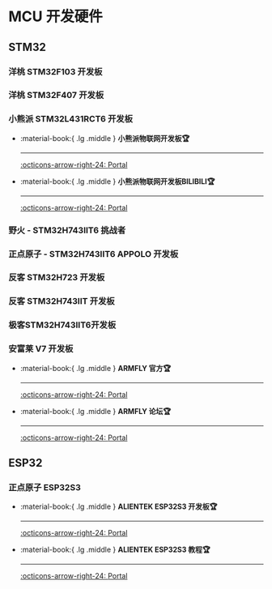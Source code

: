 # MCU 开发硬件

## STM32

### 洋桃 STM32F103 开发板

### 洋桃 STM32F407 开发板

### 小熊派 STM32L431RCT6 开发板

<div class="grid cards" markdown>


-   :material-book:{ .lg .middle } __小熊派物联网开发板🏆__

    ---

    [:octicons-arrow-right-24: <a href="https://www.bearpi.cn/dev_board/bearpi/iot/std/" target="_blank"> Portal </a>](#)

-   :material-book:{ .lg .middle } __小熊派物联网开发板BILIBILI🏆__

    ---

    [:octicons-arrow-right-24: <a href="https://www.bilibili.com/video/BV1S5411x71A/?p=1" target="_blank"> Portal </a>](#)
</div>

### 野火 - STM32H743IIT6 挑战者

### 正点原子 - STM32H743IIT6 APPOLO 开发板

### 反客 STM32H723 开发板

### 反客 STM32H743IIT 开发板

### 极客STM32H743IIT6开发板

### 安富莱 V7 开发板

<div class="grid cards" markdown>


-   :material-book:{ .lg .middle } __ARMFLY 官方🏆__

    ---

    [:octicons-arrow-right-24: <a href="https://www.anfulai.cn/index.shtml" target="_blank"> Portal </a>](#)

-   :material-book:{ .lg .middle } __ARMFLY 论坛🏆__

    ---

    [:octicons-arrow-right-24: <a href="https://www.armbbs.cn/" target="_blank"> Portal </a>](#)

</div>

## ESP32

### 正点原子 ESP32S3 

<div class="grid cards" markdown>


-   :material-book:{ .lg .middle } __ALIENTEK ESP32S3 开发板🏆__

    ---

    [:octicons-arrow-right-24: <a href="http://47.111.11.73/docs/boards/esp32/ATK-DNESP32S3.html" target="_blank"> Portal </a>](#)

-   :material-book:{ .lg .middle } __ALIENTEK ESP32S3 教程🏆__

    ---

    [:octicons-arrow-right-24: <a href="https://www.bilibili.com/video/BV1sH4y1W7Tc/?p=1" target="_blank"> Portal </a>](#)

</div>